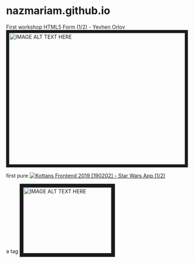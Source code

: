 ﻿# nazmariam.github.io

First workshop HTML5 Form (1/2) - Yevhen Orlov
<a href="http://www.youtube.com/watch?feature=player_embedded&v=4MYA3Nocsts
" target="_blank"><img src="http://img.youtube.com/vi/4MYA3Nocsts/0.jpg" 
alt="IMAGE ALT TEXT HERE" width="480" height="360" border="8" /></a>



first pure
[![Kottans Frontend 2019 [190202] - Star Wars App (1/2)](https://i.ytimg.com/vi/2Z__VqJZbXg/mqdefault.jpg)](https://youtu.be/2Z__VqJZbXg)

a tag
<a href="http://www.youtube.com/watch?feature=player_embedded&v=2Z__VqJZbXg
" target="_blank"><img src="http://img.youtube.com/vi/2Z__VqJZbXg/0.jpg" 
alt="IMAGE ALT TEXT HERE" width="240" height="180" border="10" /></a>